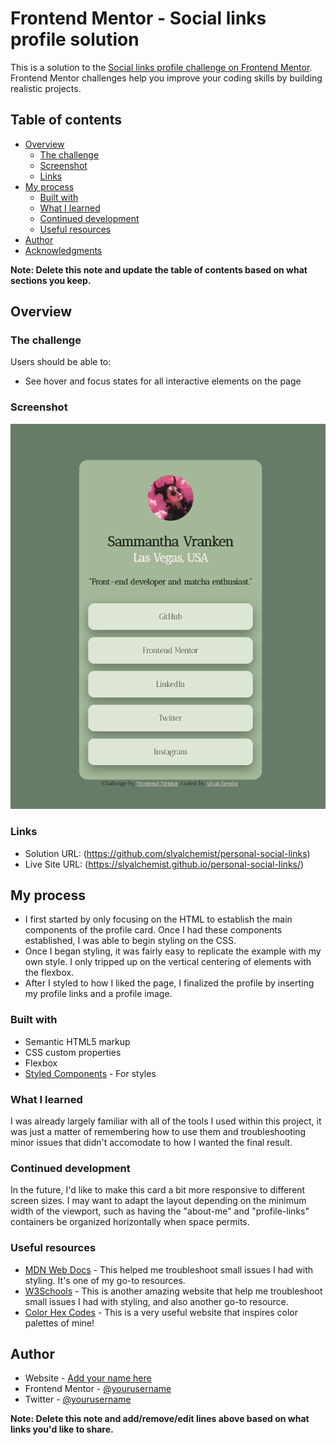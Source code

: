 # Frontend Mentor - Social links profile solution

This is a solution to the [Social links profile challenge on Frontend Mentor](https://www.frontendmentor.io/challenges/social-links-profile-UG32l9m6dQ). Frontend Mentor challenges help you improve your coding skills by building realistic projects. 

## Table of contents

- [Overview](#overview)
  - [The challenge](#the-challenge)
  - [Screenshot](#screenshot)
  - [Links](#links)
- [My process](#my-process)
  - [Built with](#built-with)
  - [What I learned](#what-i-learned)
  - [Continued development](#continued-development)
  - [Useful resources](#useful-resources)
- [Author](#author)
- [Acknowledgments](#acknowledgments)

**Note: Delete this note and update the table of contents based on what sections you keep.**

## Overview

### The challenge

Users should be able to:

- See hover and focus states for all interactive elements on the page

### Screenshot

![](./solution-screenshot.png)


### Links

- Solution URL: (https://github.com/slyalchemist/personal-social-links)
- Live Site URL: (https://slyalchemist.github.io/personal-social-links/)

## My process
- I first started by only focusing on the HTML to establish the main components of the profile card. Once I had these components established, I was able to begin styling on the CSS. 
- Once I began styling, it was fairly easy to replicate the example with my own style. I only tripped up on the vertical centering of elements with the flexbox.
- After I styled to how I liked the page, I finalized the profile by inserting my profile links and a profile image.

### Built with

- Semantic HTML5 markup
- CSS custom properties
- Flexbox
- [Styled Components](https://styled-components.com/) - For styles


### What I learned

I was already largely familiar with all of the tools I used within this project, it was just a matter of remembering how to use them and troubleshooting minor issues that didn't accomodate to how I wanted the final result. 



### Continued development

In the future, I'd like to make this card a bit more responsive to different screen sizes. I may want to adapt the layout depending on the minimum width of the viewport, such as having the "about-me" and "profile-links" containers be organized horizontally when space permits. 

### Useful resources

- [MDN Web Docs](https://developer.mozilla.org/en-US/) - This helped me troubleshoot small issues I had with styling. It's one of my go-to resources.
- [W3Schools](https://www.w3schools.com/) - This is another amazing website that help me troubleshoot small issues I had with styling, and also another go-to resource. 
- [Color Hex Codes](https://www.color-hex.com/) - This is a very useful website that inspires color palettes of mine!

## Author

- Website - [Add your name here](https://www.your-site.com)
- Frontend Mentor - [@yourusername](https://www.frontendmentor.io/profile/yourusername)
- Twitter - [@yourusername](https://www.twitter.com/yourusername)

**Note: Delete this note and add/remove/edit lines above based on what links you'd like to share.**

